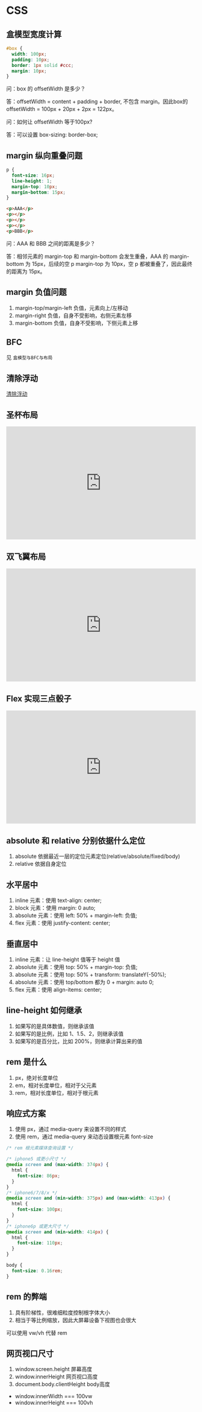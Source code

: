 <!--
 * @Author: KokoTa
 * @Date: 2023-12-12 10:47:04
 * @LastEditTime: 2023-12-12 22:17:17
 * @LastEditors: KokoTa
 * @Description: 
 * @FilePath: \KokoTa_Site\docs\front\CSS.md
-->
# CSS

## 盒模型宽度计算

```css
#box {
  width: 100px;
  padding: 10px;
  border: 1px solid #ccc;
  margin: 10px;
}
```

问：box 的 offsetWidth 是多少？

答：offsetWidth = content + padding + border, 不包含 margin。因此box的offsetWidth = 100px + 20px + 2px = 122px。

问：如何让 offsetWidth 等于100px?

答：可以设置 box-sizing: border-box;

## margin 纵向重叠问题

```css
p {
  font-size: 16px;
  line-height: 1;
  margin-top: 10px;
  margin-bottom: 15px;
}
```

```html
<p>AAA</p>
<p></p>
<p></p>
<p></p>
<p>BBB</p>
```

问：AAA 和 BBB 之间的距离是多少？

答：相邻元素的 margin-top 和 margin-bottom 会发生重叠，AAA 的 margin-bottom 为 15px，后续的空 p margin-top 为 10px，空 p 都被重叠了，因此最终的距离为 15px。

## margin 负值问题

1. margin-top/margin-left 负值，元素向上/左移动
2. margin-right 负值，自身不受影响，右侧元素左移
3. margin-bottom 负值，自身不受影响，下侧元素上移

## BFC

见 `盒模型与BFC与布局`

## 清除浮动

[清除浮动](https://www.jianshu.com/p/09bd5873bed4)

## 圣杯布局

<iframe height="300" style="width: 100%;" scrolling="no" title="圣杯布局" src="https://codepen.io/KokoTa/embed/GRzLdqj?default-tab=html%2Cresult" frameborder="no" loading="lazy" allowtransparency="true" allowfullscreen="true">
  See the Pen <a href="https://codepen.io/KokoTa/pen/GRzLdqj">
  圣杯布局</a> by KonoTa (<a href="https://codepen.io/KokoTa">@KokoTa</a>)
  on <a href="https://codepen.io">CodePen</a>.
</iframe>

## 双飞翼布局

<iframe height="300" style="width: 100%;" scrolling="no" title="圣杯布局2" src="https://codepen.io/KokoTa/embed/vYbMjJK?default-tab=html%2Cresult" frameborder="no" loading="lazy" allowtransparency="true" allowfullscreen="true">
  See the Pen <a href="https://codepen.io/KokoTa/pen/vYbMjJK">
  圣杯布局2</a> by KonoTa (<a href="https://codepen.io/KokoTa">@KokoTa</a>)
  on <a href="https://codepen.io">CodePen</a>.
</iframe>

## Flex 实现三点骰子

<iframe height="300" style="width: 100%;" scrolling="no" title="Flex三点骰子" src="https://codepen.io/KokoTa/embed/zYeXMyL?default-tab=html%2Cresult" frameborder="no" loading="lazy" allowtransparency="true" allowfullscreen="true">
  See the Pen <a href="https://codepen.io/KokoTa/pen/zYeXMyL">
  Flex三点骰子</a> by KonoTa (<a href="https://codepen.io/KokoTa">@KokoTa</a>)
  on <a href="https://codepen.io">CodePen</a>.
</iframe>

## absolute 和 relative 分别依据什么定位

1. absolute 依据最近一层的定位元素定位(relative/absolute/fixed/body)
2. relative 依据自身定位

## 水平居中

1. inline 元素：使用 text-align: center;
2. block 元素：使用 margin: 0 auto;
3. absolute 元素：使用 left: 50% + margin-left: 负值;
4. flex 元素：使用 justify-content: center;

## 垂直居中

1. inline 元素：让 line-height 值等于 height 值
2. absolute 元素：使用 top: 50% + margin-top: 负值;
3. absolute 元素：使用 top: 50% + transform: translateY(-50%);
4. absolute 元素：使用 top/bottom 都为 0 + margin: auto 0;
5. flex 元素：使用 align-items: center;

## line-height 如何继承

1. 如果写的是具体数值，则继承该值
2. 如果写的是比例，比如 1、1.5、2，则继承该值
3. 如果写的是百分比，比如 200%，则继承计算出来的值

## rem 是什么

1. px，绝对长度单位
2. em，相对长度单位，相对于父元素
3. rem，相对长度单位，相对于根元素

## 响应式方案

1. 使用 px，通过 media-query 来设置不同的样式
2. 使用 rem，通过 media-query 来动态设置根元素 font-size

```css
/* rem 根元素媒体查询设置 */

/* iphone5 或更小尺寸 */
@media screen and (max-width: 374px) {
  html {
    font-size: 86px;
  }
}
/* iphone6/7/8/x */
@media screen and (min-width: 375px) and (max-width: 413px) {
  html {
    font-size: 100px;
  }
}
/* iphone6p 或更大尺寸 */
@media screen and (min-width: 414px) {
  html {
    font-size: 110px;
  }
}

body {
  font-size: 0.16rem;
}
```

## rem 的弊端

1. 具有阶梯性，很难细粒度控制根字体大小
2. 相当于等比例缩放，因此大屏幕设备下视图也会很大

可以使用 vw/vh 代替 rem

## 网页视口尺寸

1. window.screen.height 屏幕高度
2. window.innerHeight 网页视口高度
3. document.body.clientHeight body高度

* window.innerWidth === 100vw
* window.innerHeight === 100vh
